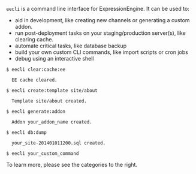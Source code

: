 `eecli` is a command line interface for ExpressionEngine. It can be used to:

* aid in development, like creating new channels or generating a custom addon.
* run post-deployment tasks on your staging/production server(s), like clearing cache.
* automate critical tasks, like database backup
* build your own custom CLI commands, like import scripts or cron jobs
* debug using an interactive shell

```
$ eecli clear:cache:ee

  EE cache cleared.

$ eecli create:template site/about

  Template site/about created.

$ eecli generate:addon

  Addon your_addon_name created.

$ eecli db:dump

  your_site-201401011200.sql created.

$ eecli your_custom_command
```

To learn more, please see the categories to the right.